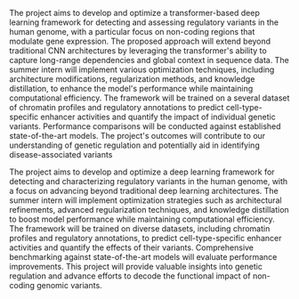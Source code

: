 

The project aims to develop and optimize a transformer-based deep learning framework for detecting and assessing regulatory variants in the human genome, with a particular focus on non-coding regions that modulate gene expression. The proposed approach will extend beyond traditional CNN architectures by leveraging the transformer's ability to capture long-range dependencies and global context in sequence data. The summer intern will implement various optimization techniques, including architecture modifications, regularization methods, and knowledge distillation, to enhance the model's performance while maintaining computational efficiency. The framework will be trained on a several dataset of chromatin profiles and regulatory annotations to predict cell-type-specific enhancer activities and quantify the impact of individual genetic variants. Performance comparisons will be conducted against established state-of-the-art models. The project's outcomes will contribute to our understanding of genetic regulation and potentially aid in identifying disease-associated variants


The project aims to develop and optimize a deep learning framework for detecting and characterizing regulatory variants in the human genome, with a focus on advancing beyond traditional deep learning architectures. The summer intern will implement optimization strategies such as architectural refinements, advanced regularization techniques, and knowledge distillation to boost model performance while maintaining computational efficiency. The framework will be trained on diverse datasets, including chromatin profiles and regulatory annotations, to predict cell-type-specific enhancer activities and quantify the effects of their variants. Comprehensive benchmarking against state-of-the-art models will evaluate performance improvements. This project will provide valuable insights into genetic regulation and advance efforts to decode the functional impact of non-coding genomic variants.